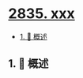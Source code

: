 # [2835. xxx](https://github.com/Tdahuyou/TNotes.leetcode/tree/main/notes/2835.%20xxx)

<!-- region:toc -->

- [1. 📝 概述](#1--概述)

<!-- endregion:toc -->

## 1. 📝 概述
